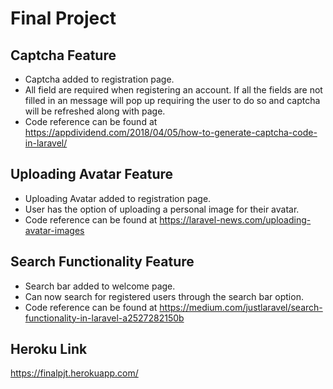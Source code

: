 # Final Project

## Captcha Feature
- Captcha added to registration page.
- All field are required when registering an account. If all the fields are not filled in an message will pop up requiring the user to do so and captcha will be refreshed along with page.
- Code reference can be found at https://appdividend.com/2018/04/05/how-to-generate-captcha-code-in-laravel/

## Uploading Avatar Feature 
- Uploading Avatar added to registration page.
- User has the option of uploading a personal image for their avatar.
- Code reference can be found at https://laravel-news.com/uploading-avatar-images

## Search Functionality Feature
- Search bar added to welcome page.
- Can now search for registered users through the search bar option.
- Code reference can be found at https://medium.com/justlaravel/search-functionality-in-laravel-a2527282150b

## Heroku Link
https://finalpjt.herokuapp.com/
